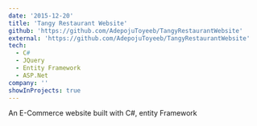 ```yaml
---
date: '2015-12-20'
title: 'Tangy Restaurant Website'
github: 'https://github.com/AdepojuToyeeb/TangyRestaurantWebsite'
external: 'https://github.com/AdepojuToyeeb/TangyRestaurantWebsite'
tech:
  - C#
  - JQuery
  - Entity Framework
  - ASP.Net
company: ''
showInProjects: true
---
```


An E-Commerce website built with C#, entity Framework
